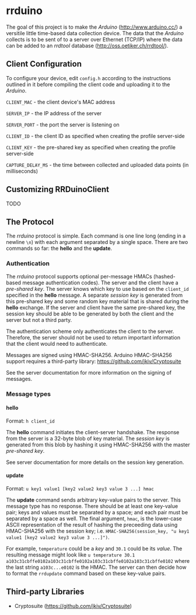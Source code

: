 # rrduino

The goal of this project is to make the _Arduino_ (http://www.arduino.cc/) a versitile little time-based data collection device. The data that the _Arduino_ collects is to be sent of to a server over Ethernet (TCP/IP) where the data can be added to an _rrdtool_ database (http://oss.oetiker.ch/rrdtool/).

## Client Configuration

To configure your device, edit `config.h` according to the instructions outlined in it before compiling the client code and uploading it to the _Arduino_.

`CLIENT_MAC` - the client device's MAC address

`SERVER_IP` - the IP address of the server

`SERVER_PORT` - the port the server is listening on

`CLIENT_ID` - the client ID as specified when creating the profile server-side

`CLIENT_KEY` - the pre-shared key as specified when creating the profile server-side

`CAPTURE_DELAY_MS` - the time between collected and uploaded data points (in milliseconds)

## Customizing RRDuinoClient

TODO

## The Protocol

The _rrduino_ protocol is simple. Each command is one line long (ending in a newline `\n`) with each argument separated by a single space. There are two commands so far: the __hello__ and the __update__.

### Authentication

The _rrduino_ protocol supports optional per-message HMACs (hashed-based message authentication codes). The server and the client have a _pre-shared key_. The server knows which key to use based on the `client_id` specified in the __hello__ message. A separate _session key_ is generated from this pre-shared key and some random key material that is shared during the __hello__ exchange.  If the server and client have the same pre-shared key, the session key should be able to be generated by both the client and the server but not a third party.

The authentication scheme only authenticates the client to the server. Therefore, the server should not be used to return important information that the client would need to authenticate.

Messages are signed using HMAC-SHA256. Arduino HMAC-SHA256 support requires a third-party library: https://github.com/jkiv/Cryptosuite

See the server documentation for more information on the signing of messages.

### Message types
#### __hello__

Format: `h client_id`

The __hello__ command initiates the client-server handshake. The response from the server is a 32-byte blob of key material. The _session key_ is generated from this blob by hashing it using HMAC-SHA256 with the master _pre-shared key_.

See server documentation for more details on the session key generation.

#### __update__

Format: `u key1 value1 [key2 value2 key3 value 3 ...] hmac`

The __update__ command sends arbitrary key-value pairs to the server.  This message type has no response. There should be at least one key-value pair; keys and values must be separated by a space; and each pair must be separated by a space as well. The final argument, `hmac`, is the lower-case ASCII representation of the result of hashing the preceeding data using HMAC-SHA256 with the session key; i.e. `HMAC-SHA256(session_key, "u key1 value1 [key2 value2 key3 value 3 ...]")`.

For example, `temperature` could be a _key_ and `30.1` could be its _value_. The resulting message might look like `u temperature 30.1 a103c31cbffe0102a103c31cbffe0102a103c31cbffe0102a103c31cbffe0102` where the last string `a103c...e0102` is the HMAC. The server can then decide how to format the `rrdupdate` command based on these key-value pairs.

## Third-party Libraries 

* Cryptosuite (https://github.com/jkiv/Cryptosuite)
